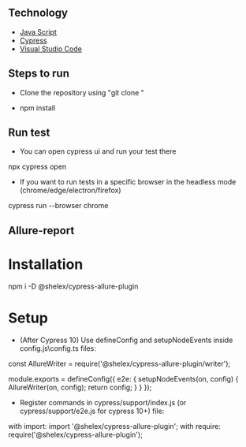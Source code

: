 ## Technology

- [Java Script](https://learn.javascript.ru/)
- [Cypress](https://docs.cypress.io/guides/overview/why-cypress)
- [Visual Studio Code](https://code.visualstudio.com/)



## Steps to run

- Clone the repository using "git clone "

- npm install


## Run test

- You can open cypress ui and run your test there

npx cypress open

- If you want to run tests in a specific browser in the headless mode (chrome/edge/electron/firefox)

cypress run --browser chrome

## Allure-report

# Installation

npm i -D @shelex/cypress-allure-plugin

# Setup

- (After Cypress 10) Use defineConfig and setupNodeEvents inside config.js\config.ts files:

const AllureWriter = require('@shelex/cypress-allure-plugin/writer');

module.exports = defineConfig({
    e2e: {
        setupNodeEvents(on, config) {
            AllureWriter(on, config);
            return config;
        }
    }
});

- Register commands in cypress/support/index.js (or cypress/support/e2e.js for cypress 10+) file:

with import:
import '@shelex/cypress-allure-plugin';
with require:
require('@shelex/cypress-allure-plugin');